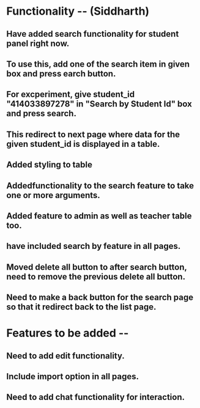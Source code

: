 # Functionality -- (Siddharth)

## Have added search functionality for student panel right now.
## To use this, add one of the search item in given box and press earch button.
## For excperiment, give student_id "414033897278" in "Search by Student Id" box and press search.
## This redirect to next page where data for the given student_id is displayed in a table.
## Added styling to table
## Addedfunctionality to the search feature to take one or more arguments.
## Added feature to admin as well as teacher table too.
## have included search by feature in all pages.
## Moved delete all button to after search button, need to remove the previous delete all button.
## Need to make a back button for the search page so that it redirect back to the list page.

# Features to be added --
## Need to add edit functionality.
## Include import option in all pages.
## Need to add chat functionality for interaction.